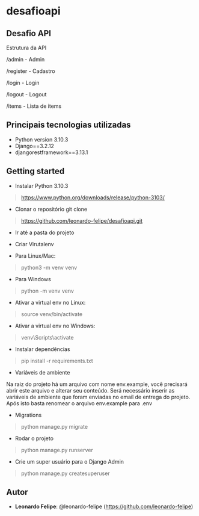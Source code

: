 # desafioapi
   
## Desafio API
 
Estrutura da API

/admin     - Admin

/register  - Cadastro

/login     - Login

/logout    - Logout

/items     - Lista de items
 
 
## Principais tecnologias utilizadas
 
* Python version 3.10.3
* Django==3.2.12
* djangorestframework==3.13.1
 
## Getting started
 
* Instalar Python 3.10.3
>    https://www.python.org/downloads/release/python-3103/

* Clonar o repositório git clone
>    https://github.com/leonardo-felipe/desafioapi.git

* Ir até a pasta do projeto

* Criar Virutalenv
* Para Linux/Mac:
> python3 -m venv venv
* Para Windows
> python -m venv venv

* Ativar a virtual env no Linux:
> source venv/bin/activate
* Ativar a virtual env no Windows:
> venv\Scripts\activate

* Instalar dependências
> pip install -r requirements.txt

* Variáveis de ambiente

Na raiz do projeto há um arquivo com nome env.example, você precisará abrir este arquivo e alterar seu conteúdo. Será necessário inserir as variáveis de ambiente que foram enviadas no email de entrega do projeto. Após isto basta renomear o arquivo env.example para .env

* Migrations
> python manage.py migrate


* Rodar o projeto
> python manage.py runserver

* Crie um super usuário para o Django Admin
> python manage.py createsuperuser

  
## Autor
 
* **Leonardo Felipe**: @leonardo-felipe (https://github.com/leonardo-felipe)
